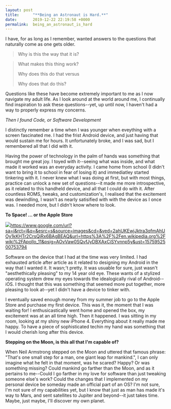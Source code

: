 ```yaml
---
layout: post
title:      "**Being an Astronaut is Hard.**"
date:       2019-12-22 22:19:58 +0000
permalink:  being_an_astronaut_is_hard
---
```



I have, for as long as I remember, wanted answers to the questions that naturally come as one gets older. 

> Why is this the way that it is? 

> What makes this thing work? 
> 
> Why does this do that versus 
> 
> Why does that do this? 

Questions like these have become extremely important to me as I now navigate my adult life. As I look around at the world around me, I continually find inspiration to ask these questions--yet, up until now, I haven't had a way to properly express my concerns.

*Then I found Code, or Software Development*

I distinctly remember a time when I was younger when eveything with a screen fascinated me. I had the frist Android device, and just having that would sustain me for hours. It unfortunately broke, and I was sad, but I remembered all that I did with it. 

Having the power of technology in the palm of hands was something that brought me great joy. I toyed with it--seeing what was inside, and what made it worked was an everyday activity. I came home from school (I didn't want to bring it to school in fear of losing it) and immediatley started tinkering with it. I never knew what I was doing at first, but with most things, practice can unlock a new set of questions--it made me more introspective, as it related to this handheld device, and all that I could do with it. After countless ROMS, tweaks, and customization's, I realised that the excitement was dewindling, I wasn't as nearly satisified with with the device as I once was. I needed more, but I didn't know where to look. 

**To Space! ... or the Apple Store**

![](http://)https://www.google.com/url?sa=i&rct=j&q=&esrc=s&source=images&cd=&ved=2ahUKEwjJktra3qfmAhUOy1kKHTr2CrsQjRx6BAgBEAQ&url=https%3A%2F%2Fen.wikipedia.org%2Fwiki%2FApollo_11&psig=AOvVaw0SQvfJyDBXAxCiSYvnnp5y&ust=1575952500753794



Software on the device that I had at the time was very limited. I had exhausted article after article as it related to designing my Android in the way that I wanted it. It wasn;'t pretty. It was usuable for sure, just wasn't "aesthethically pleasing" to my 14 year old eye. These wants of a stylized operating system drew my eyes towards the idealogically rival of Android--iOS. I thought that this was something that seemed more put together, more pleasing to look at--yet I didn't have a device to tinker with. 



I eventually saved enough money from my summer job to go to the Apple Store and purchase my first device. This was it, the moment that I was waiting for! I enthusicastically went home and opened the box, my excitement was at an all time high. Then it happened. I was sitting in my room, looking at my shiny new iPhone 4. Everything about it really made me happy. To have a piece of sophisticated techin my hand was something that I would cherish long after this device.



**Stepping on the Moon, is this all that I'm capable of?**



When Neil Armstrong stepped on the Moon and uttered that famous phrase: "That's one small step for a man, one giant leap for mankind.", I can only imagine what he felt in that moment, was he scared? Happy? Or was something missing? Could mankind go farther than the Moon, and as it pertains to me--Could I go farther in my love for software than just tweaking someone else's work? Could the changes that I implemented on my personal device be someday made an official part of an OS? I'm not sure, I'm not sure of my capabilities yet, but I know that just as man has made it's way to Mars, and sent satellites to Jupiter and beyond--it just takes time. Maybe, just maybe, I'll discover my own planet.




